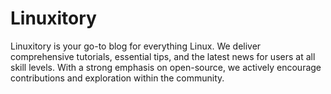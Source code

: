 # Linuxitory
Linuxitory is your go-to blog for everything Linux. We deliver comprehensive tutorials, essential tips, and the latest news for users at all skill levels. With a strong emphasis on open-source, we actively encourage contributions and exploration within the community.

